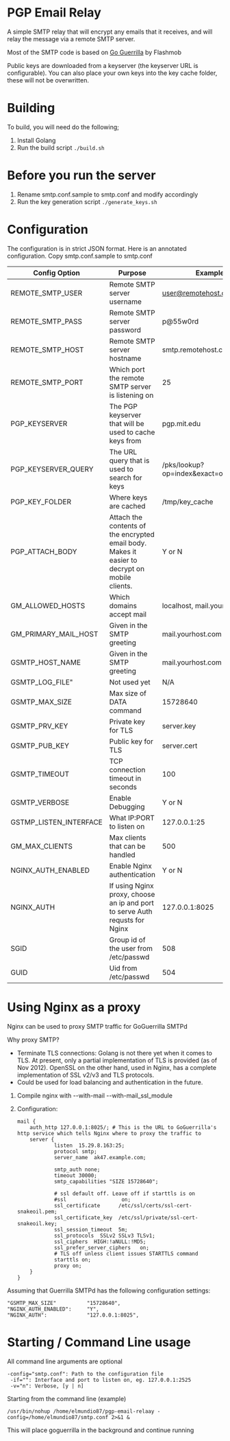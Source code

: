 
PGP Email Relay
====================

A simple SMTP relay that will encrypt any emails that it receives, and will relay
the message via a remote SMTP server.

Most of the SMTP code is based on [Go Guerrilla](https://github.com/flashmob/go-guerrilla) by Flashmob

Public keys are downloaded from a keyserver (the keyserver URL is configurable). You can also place your own keys into the key cache folder, these will not be overwritten.


Building
===========================

To build, you will need do the following;

1. Install Golang 
2. Run the build script ```./build.sh```


Before you run the server
===========================

1. Rename smtp.conf.sample to smtp.conf and modify accordingly
2. Run the key generation script ```./generate_keys.sh```


Configuration
============================================
The configuration is in strict JSON format. Here is an annotated configuration.
Copy smtp.conf.sample to smtp.conf

| Config Option  | Purpose  | Example |
|---|---|---|
|REMOTE_SMTP_USER|Remote SMTP server username| user@remotehost.com |
|REMOTE_SMTP_PASS|Remote SMTP server password| p@55w0rd |
|REMOTE_SMTP_HOST|Remote SMTP server hostname| smtp.remotehost.com |
|REMOTE_SMTP_PORT|Which port the remote SMTP server is listening on| 25 |
|PGP_KEYSERVER|The PGP keyserver that will be used to cache keys from| pgp.mit.edu |
|PGP_KEYSERVER_QUERY|The URL query that is used to search for keys| /pks/lookup?op=index&exact=on&search= |
|PGP_KEY_FOLDER|Where keys are cached| /tmp/key_cache |
|PGP_ATTACH_BODY|Attach the contents of the encrypted email body. Makes it easier to decrypt on mobile clients.| Y or N |
|GM_ALLOWED_HOSTS|Which domains accept mail| localhost, mail.yourhost.com |
|GM_PRIMARY_MAIL_HOST|Given in the SMTP greeting| mail.yourhost.com |
|GSMTP_HOST_NAME|Given in the SMTP greeting| mail.yourhost.com |
|GSMTP_LOG_FILE"|Not used yet| N/A |
|GSMTP_MAX_SIZE|Max size of DATA command| 15728640 |
|GSMTP_PRV_KEY|Private key for TLS|server.key|
|GSMTP_PUB_KEY|Public key for TLS|server.cert|
|GSMTP_TIMEOUT|TCP connection timeout in seconds|100|
|GSMTP_VERBOSE|Enable Debugging|Y or N|
|GSTMP_LISTEN_INTERFACE|What IP:PORT to listen on|127.0.0.1:25|
|GM_MAX_CLIENTS|Max clients that can be handled|500|
|NGINX_AUTH_ENABLED| Enable Nginx authentication|Y or N|
|NGINX_AUTH|If using Nginx proxy, choose an ip and port to serve Auth requsts for Nginx|127.0.0.1:8025|
|SGID|Group id of the user from /etc/passwd|508|
|GUID|Uid from /etc/passwd|504|

Using Nginx as a proxy
=========================================================
Nginx can be used to proxy SMTP traffic for GoGuerrilla SMTPd

Why proxy SMTP?

 *	Terminate TLS connections: Golang is not there yet when it comes to TLS.
At present, only a partial implementation of TLS is provided (as of Nov 2012). 
OpenSSL on the other hand, used in Nginx, has a complete implementation of
SSL v2/v3 and TLS protocols.
 *	Could be used for load balancing and authentication in the future.

 1.	Compile nginx with --with-mail --with-mail_ssl_module

 2.	Configuration:

	
		mail {
	        auth_http 127.0.0.1:8025/; # This is the URL to GoGuerrilla's http service which tells Nginx where to proxy the traffic to 								
	        server {
	                listen  15.29.8.163:25;
	                protocol smtp;
	                server_name  ak47.example.com;
	
	                smtp_auth none;
	                timeout 30000;
					smtp_capabilities "SIZE 15728640";
					
					# ssl default off. Leave off if starttls is on
	                #ssl                  on;
	                ssl_certificate      /etc/ssl/certs/ssl-cert-snakeoil.pem;
	                ssl_certificate_key  /etc/ssl/private/ssl-cert-snakeoil.key;
	                ssl_session_timeout  5m;
	                ssl_protocols  SSLv2 SSLv3 TLSv1;
	                ssl_ciphers  HIGH:!aNULL:!MD5;
	                ssl_prefer_server_ciphers   on;
					# TLS off unless client issues STARTTLS command
	                starttls on;
	                proxy on;
	        }
		}
	
			
Assuming that Guerrilla SMTPd has the following configuration settings:

	"GSMTP_MAX_SIZE"		  "15728640",
	"NGINX_AUTH_ENABLED":     "Y",
	"NGINX_AUTH":             "127.0.0.1:8025", 


Starting / Command Line usage
==========================================================

All command line arguments are optional

	-config="smtp.conf": Path to the configuration file
	 -if="": Interface and port to listen on, eg. 127.0.0.1:2525
	 -v="n": Verbose, [y | n]

Starting from the command line (example)

	/usr/bin/nohup /home/elmundio87/pgp-email-relaay -config=/home/elmundio87/smtp.conf 2>&1 &

This will place goguerrilla in the background and continue running
